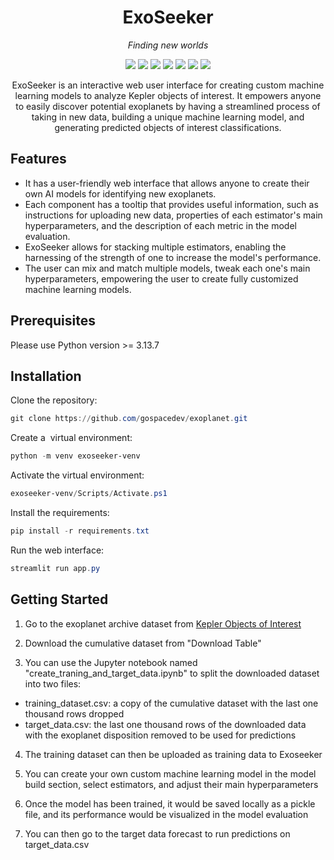 <div align="center">
  <h1>ExoSeeker</h1>
  <p"><i>Finding new worlds</i></p>
</div>

<p align="center">
  <a href="https://visitorbadge.io/status?path=https%3A%2F%2Fgithub.com%2Fgospacedev%2Fexoseeker"><img src="https://api.visitorbadge.io/api/visitors?path=https%3A%2F%2Fgithub.com%2Fgospacedev%2Fexoseeker&countColor=%23263759" /></a>
  <a href="https://opensource.org/licenses/MIT"><img src="https://img.shields.io/badge/License-MIT-yellow.svg?style=for-the-badge" /></a>
  <a href="https://opensource.org/licenses/MIT"><img src="https://img.shields.io/badge/python-3670A0?style=for-the-badge&logo=python&logoColor=ffdd54" /></a>
  <a href="https://opensource.org/licenses/MIT"><img src="https://img.shields.io/badge/pandas-%23150458.svg?style=for-the-badge&logo=pandas&logoColor=white" /></a>
  <a href="https://opensource.org/licenses/MIT"><img src="https://img.shields.io/badge/Matplotlib-%23ffffff.svg?style=for-the-badge&logo=Matplotlib&logoColor=black" /></a>
  <a href="https://opensource.org/licenses/MIT"><img src="https://img.shields.io/badge/numpy-%23013243.svg?style=for-the-badge&logo=numpy&logoColor=white" /></a>
  <a href="https://opensource.org/licenses/MIT"><img src="https://img.shields.io/badge/scikit--learn-%23F7931E.svg?style=for-the-badge&logo=scikit-learn&logoColor=white" /></a>  
</p>

<p align="center">
ExoSeeker is an interactive web user interface for creating custom machine learning models to analyze Kepler objects of interest. It empowers anyone to easily discover potential exoplanets by having a streamlined process of taking in new data, building a unique machine learning model, and generating predicted objects of interest classifications.
</p>

## Features

- It has a user-friendly web interface that allows anyone to create their own AI models for identifying new exoplanets.
- Each component has a tooltip that provides useful information, such as instructions for uploading new data, properties of each estimator's main hyperparameters, and the description of each metric in the model evaluation.
- ExoSeeker allows for stacking multiple estimators, enabling the harnessing of the strength of one to increase the model's performance.
- The user can mix and match multiple models, tweak each one's main hyperparameters, empowering the user to create fully customized machine learning models.

## Prerequisites
Please use Python version >= 3.13.7

## Installation

Clone the repository:
```powershell
git clone https://github.com/gospacedev/exoplanet.git
```

Create a  virtual environment:
```powershell
python -m venv exoseeker-venv
```

Activate the virtual environment:
```powershell
exoseeker-venv/Scripts/Activate.ps1
```

Install the requirements:
```powershell
pip install -r requirements.txt
```

Run the web interface:
```powershell
streamlit run app.py
```

## Getting Started

1. Go to the exoplanet archive dataset from [Kepler Objects of Interest](https://exoplanetarchive.ipac.caltech.edu/cgi-bin/TblView/nph-tblView?app=ExoTbls&config=cumulative)

2. Download the cumulative dataset from "Download Table"

3. You can use the Jupyter notebook named "create_traning_and_target_data.ipynb" to split the downloaded dataset into two files:
- training_dataset.csv: a copy of the cumulative dataset with the last one thousand rows dropped
- target_data.csv: the last one thousand rows of the downloaded data with the exoplanet disposition removed to be used for predictions

4. The training dataset can then be uploaded as training data to Exoseeker

5. You can create your own custom machine learning model in the model build section, select estimators, and adjust their main hyperparameters

6. Once the model has been trained, it would be saved locally as a pickle file, and its performance would be visualized in the model evaluation

7. You can then go to the target data forecast to run predictions on target_data.csv
